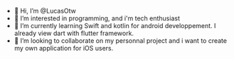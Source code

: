 - 👋 Hi, I’m @LucasOtw
- 👀 I’m interested in programming, and i'm tech enthusiast
- 🌱 I’m currently learning Swift  and kotlin for android developpement. I already view dart with flutter framework.
- 💞️ I’m looking to collaborate on my personnal project and i want to create my own application for iOS users. 



